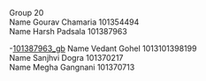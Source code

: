 Group 20 <br>
Name Gourav Chamaria 101354494 <br>
Name Harsh Padsala 101387963 <br>

-[101387963_gb](101387963_gb.txt)
Name Vedant Gohel 1013101398199 <br>
Name Sanjhvi Dogra 101370217 <br>
Name Megha Gangnani 101370713

